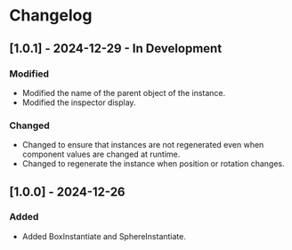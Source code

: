 # Changelog

## [1.0.1] - 2024-12-29 - In Development
### Modified
- Modified the name of the parent object of the instance.
- Modified the inspector display.
### Changed
- Changed to ensure that instances are not regenerated even when component values are changed at runtime.
- Changed to regenerate the instance when position or rotation changes.

## [1.0.0] - 2024-12-26
### Added
- Added BoxInstantiate and SphereInstantiate.
